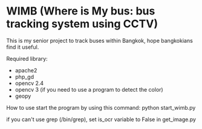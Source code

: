 # WIMB (Where is My bus: bus tracking system using CCTV)
This is my senior project to track buses within Bangkok, hope bangkokians find it useful.

Required library:
- apache2
- php_gd
- opencv 2.4
- opencv 3 (if you need to use a program to detect the color)
- geopy

How to use
start the program by using this command: python start_wimb.py

if you can't use grep (/bin/grep), set is_ocr variable to False
in get_image.py
